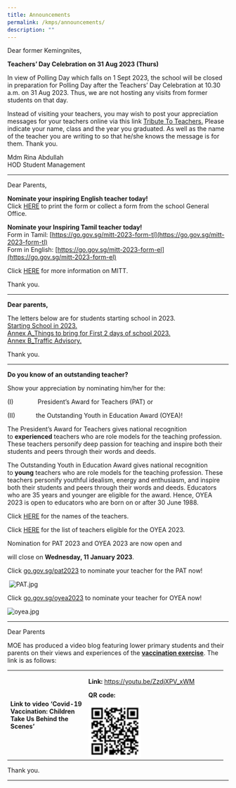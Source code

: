 ```yaml
---
title: Announcements
permalink: /kmps/announcements/
description: ""
---
```

Dear former Kemingnites,

**Teachers’ Day Celebration on 31 Aug 2023 (Thurs)**

In view of Polling Day which falls on 1 Sept 2023, the school will be closed in
preparation for Polling Day after the Teachers’ Day Celebration at 10.30 a.m. on 31 Aug
2023. Thus, we are not hosting any visits from former students on that day.

Instead of visiting your teachers, you may wish to post your appreciation
messages for your teachers online via this link [Tribute To Teachers.](https://form.gov.sg/64db314825d03e0012f17dd5) Please indicate your
name, class and the year you graduated. As well as the name of the teacher you are
writing to so that he/she knows the message is for them.
Thank you.

Mdm Rina Abdullah<br>
HOD Student Management

<hr>



Dear Parents,

**Nominate your inspiring English teacher today!**<br>
Click&nbsp;[HERE](https://www.languagecouncils.sg/goodenglish/inspiring-teacher-of-english-award/nomination-information)&nbsp;to print the&nbsp;form or collect a form from the&nbsp;school General Office.

  

**Nominate your Inspiring Tamil teacher today!**&nbsp;<br>
Form in Tamil:&nbsp;[https://go.gov.sg/mitt-2023-form-tl](https://go.gov.sg/mitt-2023-form-tl)<br>
Form in English:&nbsp;[https://go.gov.sg/mitt-2023-form-el](https://go.gov.sg/mitt-2023-form-el)  

Click&nbsp;[HERE](https://www.moe.gov.sg/news/press-releases/20230126-open-for-nominations-most-inspiring-tamil-teachers-award-2023)&nbsp;for more information on MITT.

Thank you.

<hr>

**Dear parents,**

The letters below are for students starting school in 2023.  
[Starting School in 2023.](https://kemingpri-moe-edu-sg-admin.cwp.sg/qql/slot/u155/2021/Announcements/099_Starting%20School%20in%202023_vetted.pdf)
<br>
[Annex A\_Things to bring for First 2 days of school 2023.](https://kemingpri-moe-edu-sg-admin.cwp.sg/qql/slot/u155/2021/Announcements/099_Annex%20A_Things%20to%20bring%20for%20First%202%20days%20of%20school%202023.pdf)
<br>
[Annex B\_Traffic Advisory.](https://kemingpri-moe-edu-sg-admin.cwp.sg/qql/slot/u155/2021/Announcements/099_Annex%20B_Traffic%20Advisory.pdf)

Thank you.

<hr>

**Do you know of an outstanding teacher?**

Show your appreciation by nominating him/her for the:

(I)&nbsp;&nbsp;&nbsp;&nbsp;&nbsp;&nbsp;&nbsp;&nbsp;&nbsp;&nbsp;&nbsp;&nbsp;&nbsp;&nbsp;President’s Award for Teachers (PAT) or

(II)&nbsp;&nbsp;&nbsp;&nbsp;&nbsp;&nbsp;&nbsp;&nbsp;&nbsp;&nbsp;&nbsp;&nbsp;the Outstanding Youth in Education Award (OYEA)!

The President’s Award for Teachers gives national recognition to&nbsp;**experienced**&nbsp;teachers who are role models for the teaching profession. These teachers personify deep passion for teaching and inspire both their students and peers through their words and deeds.

The Outstanding Youth in Education Award gives national recognition to&nbsp;**young**&nbsp;teachers who are role models for the teaching profession. These teachers personify youthful idealism, energy and enthusiasm, and inspire both their students and peers through their words and deeds. Educators who are 35 years and younger are eligible for the award. Hence, OYEA 2023 is open to educators who are born on or after 30 June 1988.

Click&nbsp;[HERE](https://kemingpri.moe.edu.sg/keming-family/our-staff)&nbsp;for the names of the teachers.

Click&nbsp;[HERE](https://docs.google.com/document/d/1txOsyUYRvHRODyKP4sxKqafGZnYjAFzvJyrSXyKdY3M/edit?usp=sharing)&nbsp;for the list of teachers eligible for the OYEA 2023.

Nomination for PAT 2023 and OYEA 2023 are now open and

will close on&nbsp;**Wednesday, 11 January 2023**.

Click&nbsp;[go.gov.sg/pat2023](go.gov.sg/pat2023)&nbsp;to nominate your teacher for the PAT now!

&nbsp;![PAT.jpg](https://kemingpri-moe-edu-sg-admin.cwp.sg/qql/slot/u155/2021/Announcements/PAT.jpg)

  

Click&nbsp;[go.gov.sg/oyea2023](go.gov.sg/oyea2023)&nbsp;to nominate your teacher for OYEA now!

![oyea.jpg](https://kemingpri-moe-edu-sg-admin.cwp.sg/qql/slot/u155/2021/Announcements/oyea.jpg)
<hr>
<p>Dear Parents</p>
<p>MOE has produced a video blog featuring lower primary students and their parents on their views and experiences of the&nbsp;<strong><u>vaccination exercise</u></strong>. The link is as follows:</p>
<table style="width: 492px;">
<tbody>
<tr>
<td style="width: 170.422px;">
<p><strong>Link to video ‘Covid-19 Vaccination: Children Take Us Behind the Scenes’</strong></p>
</td>
<td style="width: 305.578px;">
<p><strong>Link:</strong>&nbsp;<u><a href="https://youtu.be/ZzdjXPV_xWM">https://youtu.be/ZzdjXPV_xWM</a></u></p>
<p><strong>QR code:</strong></p>
<img style="width: 40%;" src="/images/qr.png" align="left">
</td>
</tr>
</tbody>
</table>
<p>Thank you.</p>
<hr>